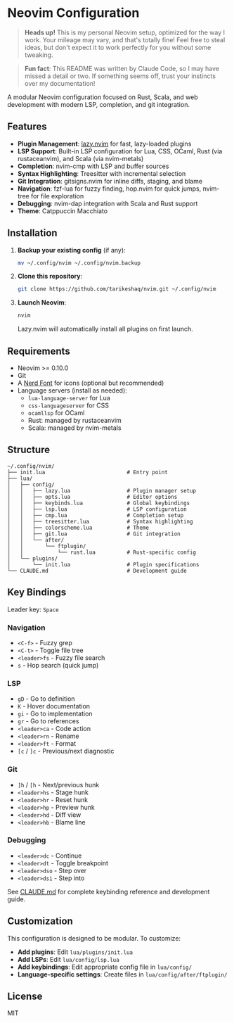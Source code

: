 # Neovim Configuration

> **Heads up!** This is my personal Neovim setup, optimized for the way I work. Your mileage may vary, and that's totally fine! Feel free to steal ideas, but don't expect it to work perfectly for you without some tweaking.

> **Fun fact**: This README was written by Claude Code, so I may have missed a detail or two. If something seems off, trust your instincts over my documentation!

A modular Neovim configuration focused on Rust, Scala, and web development with modern LSP, completion, and git integration.

## Features

- **Plugin Management**: [lazy.nvim](https://github.com/folke/lazy.nvim) for fast, lazy-loaded plugins
- **LSP Support**: Built-in LSP configuration for Lua, CSS, OCaml, Rust (via rustaceanvim), and Scala (via nvim-metals)
- **Completion**: nvim-cmp with LSP and buffer sources
- **Syntax Highlighting**: Treesitter with incremental selection
- **Git Integration**: gitsigns.nvim for inline diffs, staging, and blame
- **Navigation**: fzf-lua for fuzzy finding, hop.nvim for quick jumps, nvim-tree for file exploration
- **Debugging**: nvim-dap integration with Scala and Rust support
- **Theme**: Catppuccin Macchiato

## Installation

1. **Backup your existing config** (if any):
   ```bash
   mv ~/.config/nvim ~/.config/nvim.backup
   ```

2. **Clone this repository**:
   ```bash
   git clone https://github.com/tarikeshaq/nvim.git ~/.config/nvim
   ```

3. **Launch Neovim**:
   ```bash
   nvim
   ```

   Lazy.nvim will automatically install all plugins on first launch.

## Requirements

- Neovim >= 0.10.0
- Git
- A [Nerd Font](https://www.nerdfonts.com/) for icons (optional but recommended)
- Language servers (install as needed):
  - `lua-language-server` for Lua
  - `css-languageserver` for CSS
  - `ocamllsp` for OCaml
  - Rust: managed by rustaceanvim
  - Scala: managed by nvim-metals

## Structure

```
~/.config/nvim/
├── init.lua                          # Entry point
├── lua/
│   ├── config/
│   │   ├── lazy.lua                  # Plugin manager setup
│   │   ├── opts.lua                  # Editor options
│   │   ├── keybinds.lua              # Global keybindings
│   │   ├── lsp.lua                   # LSP configuration
│   │   ├── cmp.lua                   # Completion setup
│   │   ├── treesitter.lua            # Syntax highlighting
│   │   ├── colorscheme.lua           # Theme
│   │   ├── git.lua                   # Git integration
│   │   └── after/
│   │       └── ftplugin/
│   │           └── rust.lua          # Rust-specific config
│   └── plugins/
│       └── init.lua                  # Plugin specifications
└── CLAUDE.md                         # Development guide
```

## Key Bindings

Leader key: `Space`

### Navigation
- `<C-f>` - Fuzzy grep
- `<C-t>` - Toggle file tree
- `<leader>fs` - Fuzzy file search
- `s` - Hop search (quick jump)

### LSP
- `gD` - Go to definition
- `K` - Hover documentation
- `gi` - Go to implementation
- `gr` - Go to references
- `<leader>ca` - Code action
- `<leader>rn` - Rename
- `<leader>ft` - Format
- `[c` / `]c` - Previous/next diagnostic

### Git
- `]h` / `[h` - Next/previous hunk
- `<leader>hs` - Stage hunk
- `<leader>hr` - Reset hunk
- `<leader>hp` - Preview hunk
- `<leader>hd` - Diff view
- `<leader>hb` - Blame line

### Debugging
- `<leader>dc` - Continue
- `<leader>dt` - Toggle breakpoint
- `<leader>dso` - Step over
- `<leader>dsi` - Step into

See [CLAUDE.md](CLAUDE.md) for complete keybinding reference and development guide.

## Customization

This configuration is designed to be modular. To customize:

- **Add plugins**: Edit `lua/plugins/init.lua`
- **Add LSPs**: Edit `lua/config/lsp.lua`
- **Add keybindings**: Edit appropriate config file in `lua/config/`
- **Language-specific settings**: Create files in `lua/config/after/ftplugin/`

## License

MIT
